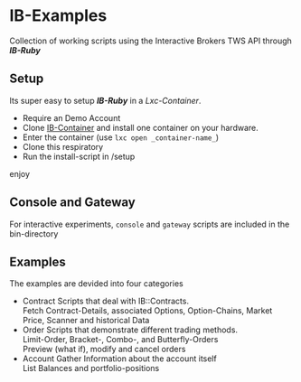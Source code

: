 # IB-Examples

Collection of working scripts using the Interactive Brokers TWS API through  **_IB-Ruby_** 

## Setup

Its super easy to setup **_IB-Ruby_** in a _Lxc-Container_.

* Require an Demo Account
* Clone [IB-Container](https://github.com/ib-ruby/ib-container) and install one container on your hardware.
* Enter the container  (use `lxc open _container-name_`)
* Clone this respiratory
* Run the install-script in /setup

enjoy

## Console and Gateway

For interactive experiments, `console` and `gateway` scripts are included in the bin-directory


## Examples

The examples are devided into four categories

* Contract
  Scripts that deal with IB::Contracts.  
	Fetch Contract-Details, associated Options, Option-Chains, Market Price, Scanner and historical Data
* Order
  Scripts that demonstrate different trading methods.  
	Limit-Order, Bracket-, Combo-,  and Butterfly-Orders  
	Preview (what if), modify and cancel orders
* Account
  Gather Information about the account itself  
  List Balances and portfolio-positions



